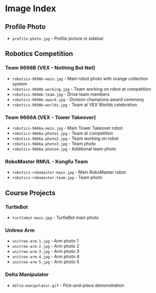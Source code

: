 # Image Index

## Profile Photo
- `profile-photo.jpg` - Profile picture in sidebar

## Robotics Competition
### Team 9698B (VEX - Nothing But Net)
- `robotics-9698b-main.jpg` - Main robot photo with orange collection system
- `robotics-9698b-working.jpg` - Team working on robot at competition
- `robotics-9698b-team.jpg` - Drive team members
- `robotics-9698b-award.jpg` - Division champions award ceremony
- `robotics-9698b-worlds.jpg` - Team at VEX Worlds celebration

### Team 9666A (VEX - Tower Takeover)
- `robotics-9666a-main.jpg` - Main Tower Takeover robot
- `robotics-9666a-photo1.jpg` - Team at competition
- `robotics-9666a-photo2.jpg` - Team working on robot
- `robotics-9666a-photo3.jpg` - Team photo
- `robotics-9666a-photo4.jpg` - Additional team photo

### RoboMaster RMUL - Kongfu Team
- `robotics-robomaster-main.jpg` - Main RoboMaster robot
- `robotics-robomaster-team.jpg` - Team photo

## Course Projects
### TurtleBot
- `turtlebot-main.jpg` - TurtleBot main photo

### Unitree Arm
- `unitree-arm-1.jpg` - Arm photo 1
- `unitree-arm-2.jpg` - Arm photo 2
- `unitree-arm-3.jpg` - Arm photo 3
- `unitree-arm-4.jpg` - Arm photo 4
- `unitree-arm-5.jpg` - Arm photo 5

### Delta Manipulator
- `delta-manipulator.gif` - Pick-and-place demonstration
